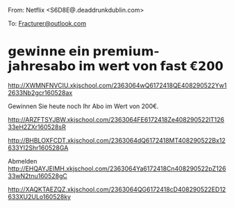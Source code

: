 From: Netflix <S6D8E@.deaddrunkdublin.com>

To: Fracturer@outlook.com

# 𝗴𝗲𝘄𝗶𝗻𝗻𝗲 𝗲𝗶𝗻 𝗽𝗿𝗲𝗺𝗶𝘂𝗺-𝗷𝗮𝗵𝗿𝗲𝘀𝗮𝗯𝗼 𝗶𝗺 𝘄𝗲𝗿𝘁 𝘃𝗼𝗻 𝗳𝗮𝘀𝘁 €𝟮𝟬𝟬
<http://XWMNFNVCIU.xkjschool.com/2363064wQ6172418QE408290522Yw12633Nb2gcr160528ax> 

Gewinnen Sie heute noch Ihr Abo im Wert von 200€.

 <http://ARZFTSYJBW.xkjschool.com/2363064FE6172418Ze408290522lT12633eH2ZXr160528sR> 

 <http://BHBLOXFCDT.xkjschool.com/2363064dQ6172418MT408290522Bx12633YI2Shr160528GA> 




















Abmelden <http://EHQAYJEIMH.xkjschool.com/2363064Ya6172418Cn408290522pZ12633wN2tnu160528gC>  

 <http://XAQKTAEZQZ.xkjschool.com/2363064QG6172418cD408290522ED12633XU2ULo160528ky> 
